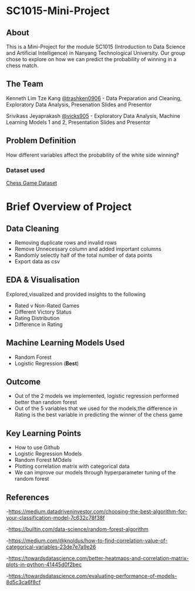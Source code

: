 # SC1015-Mini-Project

## About
This is a Mini-Project for the module SC1015 (Introduction to Data Science and Artificial Intelligence) in Nanyang Technological University.
Our group chose to explore on how we can predict the probability of winning in a chess match.

## The Team
Kenneth Lim Tze Kang [@trashken0906](https://github.com/trashken0906) - Data Preparation and Cleaning, Exploratory Data Analysis, Presenation Slides and Presentor

Srivikass Jeyaprakash [@vicks905](https://github.com/vicks905) - Exploratory Data Analysis, Machine Learning Models 1 and 2, Presentation Slides and Presentor

## Problem Definition
How different variables affect the probability of the white side winning?
### Dataset used
[Chess Game Dataset](https://www.kaggle.com/datasets/datasnaek/chess)
# Brief Overview of Project

## Data Cleaning
* Removing duplicate rows and invalid rows
* Remove Unnecessary column and added important columns
* Randomly selectly half of the total number of data points
* Export data as csv

## EDA & Visualisation
Explored,visualized and provided insights to the following
* Rated v Non-Rated Games
* Different Victory Status 
* Rating Distribution
* Difference in Rating

## Machine Learning Models Used
* Random Forest
* Logistic Regression (**Best**)

## Outcome
* Out of the 2 models we implemented, logistic regression performed better than random forest
* Out of the 5 variables that we used for the models,the difference in Rating is the best variable in predicting the winner of the chess game

## Key Learning Points
* How to use Github
* Logistic Regression Models
* Random Forest MOdels
* Plotting correlation matrix with categorical data
* We can improve our models through hyperparameter tuning of the random forest



## References
-https://medium.datadriveninvestor.com/choosing-the-best-algorithm-for-your-classification-model-7c632c78f38f

-https://builtin.com/data-science/random-forest-algorithm

-https://medium.com/@knoldus/how-to-find-correlation-value-of-categorical-variables-23de7e7a9e26

-https://towardsdatascience.com/better-heatmaps-and-correlation-matrix-plots-in-python-41445d0f2bec

-https://towardsdatascience.com/evaluating-performance-of-models-8d5c3ca6f8cf

